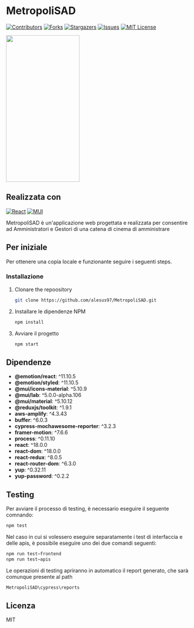 # MetropoliSAD


[![Contributors][contributors-shield]][contributors-url] [![Forks][forks-shield]][forks-url] [![Stargazers][stars-shield]][stars-url] [![Issues][issues-shield]][issues-url] [![MIT License][license-shield]][license-url]


<img src="https://camo.githubusercontent.com/..." data-canonical-src="https://gyazo.com/eb5c5741b6a9a16c692170a41a49c858.png" width="200" height="400" />



## Realizzata con
 [![React][React.js]][React-url] [![MUI][MUI]][MUI-url]

MetropoliSAD è un'applicazione web progettata e realizzata per consentire ad Amministratori e Gestori di una catena di cinema di amministrare 





## Per iniziale

Per ottenere una copia locale e funzionante seguire i seguenti steps.


### Installazione


1. Clonare the repoository
   ```sh
   git clone https://github.com/alesus97/MetropoliSAD.git
   ```
2. Installare le dipendenze NPM
   ```sh
   npm install
   ```
3. Avviare il progetto
   ```sh
   npm start
   ```

## Dipendenze

 *  **@emotion/react**: ^11.10.5
 *  **@emotion/styled**: ^11.10.5
 *  **@mui/icons-material**: ^5.10.9
 *  **@mui/lab**: ^5.0.0-alpha.106
 *  **@mui/material**: ^5.10.12
 *  **@reduxjs/toolkit**: ^1.9.1
 *  **aws-amplify**: ^4.3.43
 *  **buffer**: ^6.0.3
 *  **cypress-mochawesome-reporter**: ^3.2.3
 *  **framer-motion**: ^7.6.6
 *  **process**: ^0.11.10
 *  **react**: ^18.0.0
 *  **react-dom**: ^18.0.0
 *  **react-redux**: ^8.0.5
 *  **react-router-dom**: ^6.3.0
 *  **yup**: ^0.32.11
 *  **yup-password**: ^0.2.2


## Testing
Per avviare il processo di testing, è necessario eseguire il seguente comnando:
```sh
npm test
```
Nel caso in cui si volessero eseguire separatamente i test di interfaccia e delle apis, è possibile eseguire uno dei due comandi seguenti:
```sh
npm run test−frontend
npm run test−apis
```
Le operazioni di testing apriranno in automatico il report generato, che sarà comunque
presente al path
```sh
MetropoliSAD\cypress\reports
```

## Licenza

MIT



[contributors-shield]: https://img.shields.io/github/contributors/alesus97/MetropoliSAD.svg
[contributors-url]: https://github.com/alesus97/MetropoliSAD/graphs/contributors

[forks-shield]: https://img.shields.io/github/forks/alesus97/MetropoliSAD.svg
[forks-url]: https://github.com/alesus97/MetropoliSAD/network/members

[stars-shield]: https://img.shields.io/github/stars/alesus97/MetropoliSAD.svg
[stars-url]: https://github.com/alesus97/MetropoliSAD/stargazers

[issues-shield]: https://img.shields.io/github/issues/alesus97/MetropoliSAD.svg
[issues-url]: https://github.com/alesus97/MetropoliSAD/issues

[license-shield]: https://img.shields.io/github/license/alesus97/MetropoliSAD.svg
[license-url]: https://github.com/alesus97/MetropoliSAD/blob/master/LICENSE.txt

[linkedin-shield]: https://img.shields.io/badge/-LinkedIn-black.svg?style=for-the-badge&logo=linkedin&colorB=555
[linkedin-url]: https://linkedin.com/in/linkedin_username

[product-screenshot]: images/screenshot.png


[React.js]: https://img.shields.io/badge/React-20232A?style=for-the-badge&logo=react&logoColor=61DAFB
[React-url]: https://reactjs.org/

[MUI]: https://img.shields.io/badge/MUI-35495E?style=for-the-badge&logo=MUI&logoColor=#007fff
[MUI-url]:https://mui.com/
